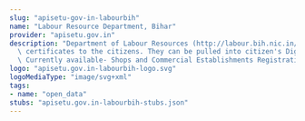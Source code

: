 ```yaml
---
slug: "apisetu-gov-in-labourbih"
name: "Labour Resource Department, Bihar"
provider: "apisetu.gov.in"
description: "Department of Labour Resources (http://labour.bih.nic.in/) issues various\
  \ certificates to the citizens. They can be pulled into citizen's DigiLocker account.\
  \ Currently available- Shops and Commercial Establishments Registration Certificate"
logo: "apisetu.gov.in-labourbih-logo.svg"
logoMediaType: "image/svg+xml"
tags:
- name: "open_data"
stubs: "apisetu.gov.in-labourbih-stubs.json"
---
```

